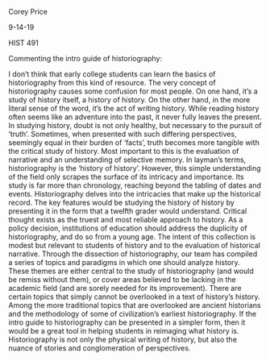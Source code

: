 Corey Price

9-14-19

HIST 491

Commenting the intro guide of historiography:

I don’t think that early college students can learn the basics of historiography from this kind of resource.  The very concept of historiography causes some confusion for most people. On one hand, it’s a study of history itself, a history of history. On the other hand, in the more literal sense of the word, it’s the act of writing history.  While reading history often seems like an adventure into the past, it never fully leaves the present.  In studying history, doubt is not only healthy, but necessary to the pursuit of ‘truth’. Sometimes, when presented with such differing perspectives, seemingly equal in their burden of ‘facts’, truth becomes more tangible with the critical study of history. Most important to this is the evaluation of narrative and an understanding of selective memory.  In layman’s terms, historiography is the ‘history of history’. However, this simple understanding of the field only scrapes the surface of its intricacy and importance. Its study is far more than chronology, reaching beyond the tabling of dates and events. Historiography delves into the intricacies that make up the historical record.  The key features would be studying the history of history by presenting it in the form that a twelfth grader would understand.  Critical thought exists as the truest and most reliable approach to history. As a policy decision, institutions of education should address the duplicity of historiography, and do so from a young age.  The intent of this collection is modest but relevant to students of history and to the evaluation of historical narrative. Through the dissection of historiography, our team has compiled a series of topics and paradigms in which one should analyze history. These themes are either central to the study of historiography (and would be remiss without them), or cover areas believed to be lacking in the academic field (and are sorely needed for its improvement).  There are certain topics that simply cannot be overlooked in a text of history’s history. Among the more traditional topics that are overlooked are ancient historians and the methodology of some of civilization’s earliest historiography.  If the intro guide to historiography can be presented in a simpler form, then it would be a great tool in helping students in reimaging what history is. Historiography is not only the physical writing of history, but also the nuance of stories and conglomeration of perspectives.
